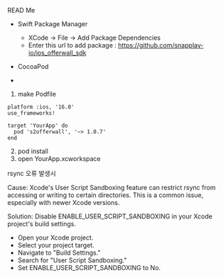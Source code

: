 READ Me

- Swift Package Manager
  - XCode -> File -> Add Package Dependencies
  - Enter this url to add package : https://github.com/snapplay-io/ios_offerwall_sdk
 
- CocoaPod
-   
1. make Podfile

```
platform :ios, '16.0'
use_frameworks!

target 'YourApp' do
  pod 's2offerwall', '~> 1.0.7'
end
```

2. pod install
3. open YourApp.xcworkspace

rsync 오류 발생시

Cause: Xcode's User Script Sandboxing feature can restrict rsync from accessing or writing to certain directories. 
This is a common issue, especially with newer Xcode versions.

Solution: Disable ENABLE_USER_SCRIPT_SANDBOXING in your Xcode project's build settings.
- Open your Xcode project.
- Select your project target.
- Navigate to "Build Settings."
- Search for "User Script Sandboxing."
- Set ENABLE_USER_SCRIPT_SANDBOXING to No.
